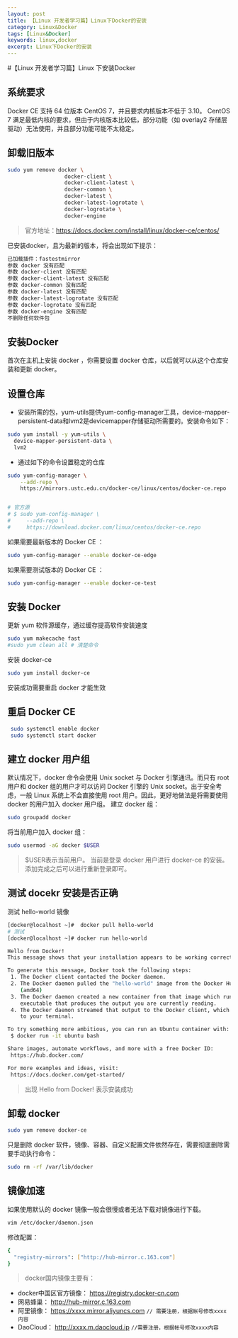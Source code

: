 ```yaml
---
layout: post
title: 【Linux 开发者学习篇】Linux下Docker的安装
category: Linux&Docker
tags: [Linux&Docker]
keywords: linux,docker
excerpt: Linux下Docker的安装
---
```


#【Linux 开发者学习篇】Linux 下安装Docker

## 系统要求

Docker CE 支持 64 位版本 CentOS 7，并且要求内核版本不低于 3.10。 CentOS 7 满足最低内核的要求，但由于内核版本比较低，部分功能（如 overlay2 存储层驱动）无法使用，并且部分功能可能不太稳定。
## 卸载旧版本
```sh
sudo yum remove docker \
                  docker-client \
                  docker-client-latest \
                  docker-common \
                  docker-latest \
                  docker-latest-logrotate \
                  docker-logrotate \
                  docker-engine
```
> 官方地址：https://docs.docker.com/install/linux/docker-ce/centos/

已安装docker，且为最新的版本，将会出现如下提示：
```sh
已加载插件：fastestmirror
参数 docker 没有匹配
参数 docker-client 没有匹配
参数 docker-client-latest 没有匹配
参数 docker-common 没有匹配
参数 docker-latest 没有匹配
参数 docker-latest-logrotate 没有匹配
参数 docker-logrotate 没有匹配
参数 docker-engine 没有匹配
不删除任何软件包

```
## 安装Docker
首次在主机上安装 docker ，你需要设置 docker 仓库，以后就可以从这个仓库安装和更新 docker。
## 设置仓库
- 安装所需的包，yum-utils提供yum-config-manager工具，device-mapper-persistent-data和lvm2是devicemapper存储驱动所需要的。安装命令如下：
```sh
sudo yum install -y yum-utils \
  device-mapper-persistent-data \
  lvm2
```
- 通过如下的命令设置稳定的仓库
```sh
sudo yum-config-manager \
    --add-repo \
    https://mirrors.ustc.edu.cn/docker-ce/linux/centos/docker-ce.repo


# 官方源
# $ sudo yum-config-manager \
#     --add-repo \
#     https://download.docker.com/linux/centos/docker-ce.repo  
```
如果需要最新版本的 Docker CE ：
```sh
sudo yum-config-manager --enable docker-ce-edge
```
如果需要测试版本的 Docker CE ：
```sh
sudo yum-config-manager --enable docker-ce-test
```
## 安装 Docker
更新 yum 软件源缓存，通过缓存提高软件安装速度
```sh
sudo yum makecache fast
#sudo yum clean all # 清楚命令

```
安装 docker-ce
```sh
sudo yum install docker-ce
```
安装成功需要重启 docker 才能生效
## 重启 Docker CE
```sh
 sudo systemctl enable docker
 sudo systemctl start docker
```
## 建立 docker 用户组 

默认情况下，docker 命令会使用 Unix socket 与 Docker 引擎通讯。而只有 root 用户和 docker 组的用户才可以访问 Docker 引擎的 Unix socket。出于安全考虑，一般 Linux 系统上不会直接使用 root 用户。因此，更好地做法是将需要使用 docker 的用户加入 docker 用户组。
建立 docker 组：
```sh
sudo groupadd docker
```
将当前用户加入 docker 组：
```sh
sudo usermod -aG docker $USER
```
> $USER表示当前用户。 当前是登录 docker 用户进行 docker-ce 的安装。
添加完成之后可以进行重新登录即可。

## 测试 docekr 安装是否正确
测试 hello-world 镜像
``` sh
[docker@localhost ~]#  docker pull hello-world
# 测试
[docker@localhost ~]# docker run hello-world

Hello from Docker!
This message shows that your installation appears to be working correctly.

To generate this message, Docker took the following steps:
 1. The Docker client contacted the Docker daemon.
 2. The Docker daemon pulled the "hello-world" image from the Docker Hub.
    (amd64)
 3. The Docker daemon created a new container from that image which runs the
    executable that produces the output you are currently reading.
 4. The Docker daemon streamed that output to the Docker client, which sent it
    to your terminal.

To try something more ambitious, you can run an Ubuntu container with:
 $ docker run -it ubuntu bash

Share images, automate workflows, and more with a free Docker ID:
 https://hub.docker.com/

For more examples and ideas, visit:
 https://docs.docker.com/get-started/

```
>出现 Hello from Docker! 表示安装成功

## 卸载 docker 
```sh
sudo yum remove docker-ce
```
只是删除 docker 软件，镜像、容器、自定义配置文件依然存在，需要彻底删除需要手动执行命令：
```sh
sudo rm -rf /var/lib/docker
```

## 镜像加速
如果使用默认的 docker 镜像一般会很慢或者无法下载对镜像进行下载。

```sh
vim /etc/docker/daemon.json
```
修改配置：
```sh
{
  "registry-mirrors": ["http://hub-mirror.c.163.com"]
}
```
> docker国内镜像主要有：
- docker中国区官方镜像： https://registry.docker-cn.com
- 网易蜂巢： http://hub-mirror.c.163.com
- 阿里镜像： https://xxxx.mirror.aliyuncs.com  `// 需要注册，根据帐号修改xxxx内容`
- DaoCloud： http://xxxx.m.daocloud.ip  `//需要注册，根据帐号修改xxxx内容`
